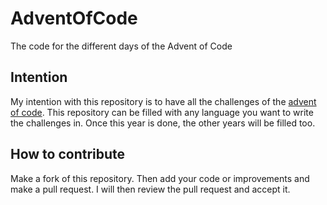 # AdventOfCode
The code for the different days of the Advent of Code

## Intention
My intention with this repository is to have all the challenges of the [advent of code](https://adventofcode.com/).
This repository can be filled with any language you want to write the challenges in. 
Once this year is done, the other years will be filled too.

## How to contribute
Make a fork of this repository. Then add your code or improvements and make a pull request. 
I will then review the pull request and accept it.


